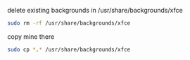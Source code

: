 delete existing backgrounds in /usr/share/backgrounds/xfce
```Bash
sudo rm -rf /usr/share/backgrounds/xfce
```

copy mine there
```Bash
sudo cp *.* /usr/share/backgrounds/xfce
```
